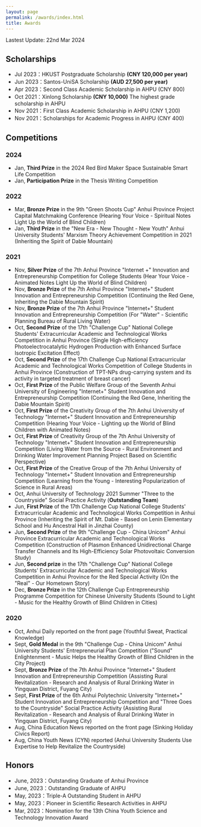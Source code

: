 ```yaml
---
layout: page
permalink: /awards/index.html
title: Awards
---
```


Lastest Update: 22nd Mar 2024

## Scholarships

- Jul 2023：HKUST Postgraduate Scholarship **(CNY 120,000  per year)**
- Jun 2023：Santos-UniSA Scholarship **(AUD 27,500 per year)**
- Apr 2023：Second Class Academic Scholarship in AHPU (CNY 800)
- Oct 2021：Xinlong Scholarship **(CNY 10,000)** The highest grade scholarship in AHPU
- Nov 2021：First Class Academic Scholarship in AHPU (CNY 1,200)
- Nov 2021：Scholarships for Academic Progress in AHPU (CNY 400)


## Competitions

### 2024
- Jan, **Third Prize** in the 2024 Red Bird Maker Space Sustainable Smart Life Competition
- Jan, **Participation Prize** in the Thesis Writing Competition

### 2022
- Mar, **Bronze Prize** in the 9th "Green Shoots Cup" Anhui Province Project Capital Matchmaking Conference (Hearing Your Voice - Spiritual Notes Light Up the World of Blind Children)
- Jan, **Third Prize** in the "New Era - New Thought - New Youth" Anhui University Students' Marxism Theory Achievement Competition in 2021 (Inheriting the Spirit of Dabie Mountain)

### 2021
- Nov, **Silver Prize** of the 7th Anhui Province "Internet +" Innovation and Entrepreneurship Competition for College Students (Hear Your Voice - Animated Notes Light Up the World of Blind Children)
- Nov, **Bronze Prize** of the 7th Anhui Province "Internet+" Student Innovation and Entrepreneurship Competition (Continuing the Red Gene, Inheriting the Dabie Mountain Spirit)
- Nov, **Bronze Prize** of the 7th Anhui Province "Internet+" Student Innovation and Entrepreneurship Competition (For "Water" - Scientific Planning Bureau of Rural Living Water)
- Oct, **Second Prize** of the 17th "Challenge Cup" National College Students' Extracurricular Academic and Technological Works Competition in Anhui Province (Single High-efficiency Photoelectrocatalytic Hydrogen Production with Enhanced Surface Isotropic Excitation Effect)
- Oct, **Second Prize** of the 17th Challenge Cup National Extracurricular Academic and Technological Works Competition of College Students in Anhui Province (Construction of TPT-NPs drug-carrying system and its activity in targeted treatment of breast cancer)
- Oct, **First Prize** of the Public Welfare Group of the Seventh Anhui University of Engineering "Internet+" Student Innovation and Entrepreneurship Competition (Continuing the Red Gene, Inheriting the Dabie Mountain Spirit)
- Oct, **First Prize** of the Creativity Group of the 7th Anhui University of Technology "Internet+" Student Innovation and Entrepreneurship Competition (Hearing Your Voice - Lighting up the World of Blind Children with Animated Notes)
- Oct, **First Prize** of Creativity Group of the 7th Anhui University of Technology "Internet+" Student Innovation and Entrepreneurship Competition (Living Water from the Source - Rural Environment and Drinking Water Improvement Planning Project Based on Scientific Perspective)
- Oct, **First Prize** of the Creative Group of the 7th Anhui University of Technology "Internet+" Student Innovation and Entrepreneurship Competition (Learning from the Young - Interesting Popularization of Science in Rural Areas)
- Oct, Anhui University of Technology 2021 Summer "Three to the Countryside" Social Practice Activity (**Outstanding Team**)
- Jun, **First Prize** of the 17th Challenge Cup National College Students' Extracurricular Academic and Technological Works Competition in Anhui Province (Inheriting the Spirit of Mt. Dabie - Based on Lenin Elementary School and Hu Ancestral Hall in Jinzhai County)
- Jun, **Second Prize** of the 9th "Challenge Cup - China Unicom" Anhui Province Extracurricular Academic and Technological Works Competition (Construction of Plasmon Enhanced Unidirectional Charge Transfer Channels and Its High-Efficiency Solar Photovoltaic Conversion Study)
- Jun, **Second prize** in the 17th "Challenge Cup" National College Students' Extracurricular Academic and Technological Works Competition in Anhui Province for the Red Special Activity (On the "Real" - Our Hometown Story)
- Dec, **Bronze Prize** in the 12th Challenge Cup Entrepreneurship Programme Competition for Chinese University Students (Sound to Light - Music for the Healthy Growth of Blind Children in Cities)

### 2020
- Oct, Anhui Daily reported on the front page (Youthful Sweat, Practical Knowledge)
- Sept, **Gold Medal** in the 9th "Challenge Cup - China Unicom" Anhui University Students' Entrepreneurial Plan Competition ("Sound" Enlightenment - Music Helps the Healthy Growth of Blind Children in the City Project)
- Sept, **Bronze Prize** of the 7th Anhui Province "Internet+" Student Innovation and Entrepreneurship Competition (Assisting Rural Revitalization - Research and Analysis of Rural Drinking Water in Yingquan District, Fuyang City)
- Sept, **First Prize** of the 6th Anhui Polytechnic University "Internet+" Student Innovation and Entrepreneurship Competition and "Three Goes to the Countryside" Social Practice Activity (Assisting Rural Revitalization - Research and Analysis of Rural Drinking Water in Yingquan District, Fuyang City)
- Aug, China Education News reported on the front page (Sinking Holiday Civics Report)
- Aug, China Youth News (CYN) reported (Anhui University Students Use Expertise to Help Revitalize the Countryside)

## Honors

- June, 2023：Outstanding Graduate of Anhui Province
- June, 2023：Outstanding Graduate of AHPU
- May, 2023：Triple-A Outstanding Student in AHPU
- May, 2023：Pioneer in Scientific Research Activities in AHPU
- Mar, 2023：Nomination for the 13th China Youth Science and Technology Innovation Award


